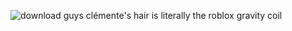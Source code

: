 
![download](https://github.com/user-attachments/assets/b14e2af3-9b5e-4f8d-ad2c-9f7bd0d94d8a)
guys clémente's hair is literally the roblox gravity coil
